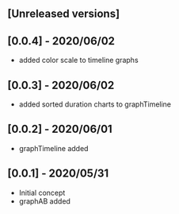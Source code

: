 ## [Unreleased versions]

## [0.0.4] - 2020/06/02

* added color scale to timeline graphs

## [0.0.3] - 2020/06/02

* added sorted duration charts to graphTimeline

## [0.0.2] - 2020/06/01

* graphTimeline added

## [0.0.1] - 2020/05/31

* Initial concept
* graphAB added
